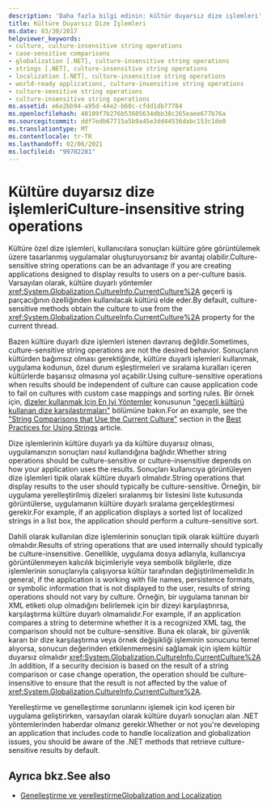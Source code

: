 ```yaml
---
description: 'Daha fazla bilgi edinin: kültür duyarsız dize işlemleri'
title: Kültüre Duyarsız Dize İşlemleri
ms.date: 03/30/2017
helpviewer_keywords:
- culture, culture-insensitive string operations
- case-sensitive comparisons
- globalization [.NET], culture-insensitive string operations
- strings [.NET], culture-insensitive string operations
- localization [.NET], culture-insensitive string operations
- world-ready applications, culture-insensitive string operations
- culture-sensitive string operations
- culture-insensitive string operations
ms.assetid: e6e2bb94-a95d-44e2-b68c-cfdd1db77784
ms.openlocfilehash: 40109f7b276b53605634dbb38c265eaee677b76a
ms.sourcegitcommit: ddf7edb67715a5b9a45e3dd44536dabc153c1de0
ms.translationtype: MT
ms.contentlocale: tr-TR
ms.lasthandoff: 02/06/2021
ms.locfileid: "99702281"
---
```

# <a name="culture-insensitive-string-operations"></a><span data-ttu-id="5e2b8-103">Kültüre duyarsız dize işlemleri</span><span class="sxs-lookup"><span data-stu-id="5e2b8-103">Culture-insensitive string operations</span></span>

<span data-ttu-id="5e2b8-104">Kültüre özel dize işlemleri, kullanıcılara sonuçları kültüre göre görüntülemek üzere tasarlanmış uygulamalar oluşturuyorsanız bir avantaj olabilir.</span><span class="sxs-lookup"><span data-stu-id="5e2b8-104">Culture-sensitive string operations can be an advantage if you are creating applications designed to display results to users on a per-culture basis.</span></span> <span data-ttu-id="5e2b8-105">Varsayılan olarak, kültüre duyarlı yöntemler <xref:System.Globalization.CultureInfo.CurrentCulture%2A> geçerli iş parçacığının özelliğinden kullanılacak kültürü elde eder.</span><span class="sxs-lookup"><span data-stu-id="5e2b8-105">By default, culture-sensitive methods obtain the culture to use from the <xref:System.Globalization.CultureInfo.CurrentCulture%2A> property for the current thread.</span></span>

<span data-ttu-id="5e2b8-106">Bazen kültüre duyarlı dize işlemleri istenen davranış değildir.</span><span class="sxs-lookup"><span data-stu-id="5e2b8-106">Sometimes, culture-sensitive string operations are not the desired behavior.</span></span> <span data-ttu-id="5e2b8-107">Sonuçların kültürden bağımsız olması gerektiğinde, kültüre duyarlı işlemleri kullanmak, uygulama kodunun, özel durum eşleştirmeleri ve sıralama kuralları içeren kültürlerde başarısız olmasına yol açabilir.</span><span class="sxs-lookup"><span data-stu-id="5e2b8-107">Using culture-sensitive operations when results should be independent of culture can cause application code to fail on cultures with custom case mappings and sorting rules.</span></span> <span data-ttu-id="5e2b8-108">Bir örnek için, [dizeler kullanmak Için En Iyi Yöntemler](../base-types/best-practices-strings.md) konusunun ["geçerli kültürü kullanan dize karşılaştırmaları"](../base-types/best-practices-strings.md#string-comparisons-that-use-the-current-culture) bölümüne bakın.</span><span class="sxs-lookup"><span data-stu-id="5e2b8-108">For an example, see the ["String Comparisons that Use the Current Culture"](../base-types/best-practices-strings.md#string-comparisons-that-use-the-current-culture) section in the [Best Practices for Using Strings](../base-types/best-practices-strings.md) article.</span></span>

<span data-ttu-id="5e2b8-109">Dize işlemlerinin kültüre duyarlı ya da kültüre duyarsız olması, uygulamanızın sonuçları nasıl kullandığına bağlıdır.</span><span class="sxs-lookup"><span data-stu-id="5e2b8-109">Whether string operations should be culture-sensitive or culture-insensitive depends on how your application uses the results.</span></span> <span data-ttu-id="5e2b8-110">Sonuçları kullanıcıya görüntüleyen dize işlemleri tipik olarak kültüre duyarlı olmalıdır.</span><span class="sxs-lookup"><span data-stu-id="5e2b8-110">String operations that display results to the user should typically be culture-sensitive.</span></span> <span data-ttu-id="5e2b8-111">Örneğin, bir uygulama yerelleştirilmiş dizeleri sıralanmış bir listesini liste kutusunda görüntülerse, uygulamanın kültüre duyarlı sıralama gerçekleştirmesi gerekir.</span><span class="sxs-lookup"><span data-stu-id="5e2b8-111">For example, if an application displays a sorted list of localized strings in a list box, the application should perform a culture-sensitive sort.</span></span>

<span data-ttu-id="5e2b8-112">Dahili olarak kullanılan dize işlemlerinin sonuçları tipik olarak kültüre duyarlı olmalıdır.</span><span class="sxs-lookup"><span data-stu-id="5e2b8-112">Results of string operations that are used internally should typically be culture-insensitive.</span></span> <span data-ttu-id="5e2b8-113">Genellikle, uygulama dosya adlarıyla, kullanıcıya görüntülenmeyen kalıcılık biçimleriyle veya sembolik bilgilerle, dize işlemlerinin sonuçlarıyla çalışıyorsa kültür tarafından değiştirilmemelidir.</span><span class="sxs-lookup"><span data-stu-id="5e2b8-113">In general, if the application is working with file names, persistence formats, or symbolic information that is not displayed to the user, results of string operations should not vary by culture.</span></span> <span data-ttu-id="5e2b8-114">Örneğin, bir uygulama tanınan bir XML etiketi olup olmadığını belirlemek için bir dizeyi karşılaştırırsa, karşılaştırma kültüre duyarlı olmamalıdır.</span><span class="sxs-lookup"><span data-stu-id="5e2b8-114">For example, if an application compares a string to determine whether it is a recognized XML tag, the comparison should not be culture-sensitive.</span></span> <span data-ttu-id="5e2b8-115">Buna ek olarak, bir güvenlik kararı bir dize karşılaştırma veya örnek değişikliği işleminin sonucunu temel alıyorsa, sonucun değerinden etkilenmemesini sağlamak için işlem kültür duyarsız olmalıdır <xref:System.Globalization.CultureInfo.CurrentCulture%2A> .</span><span class="sxs-lookup"><span data-stu-id="5e2b8-115">In addition, if a security decision is based on the result of a string comparison or case change operation, the operation should be culture-insensitive to ensure that the result is not affected by the value of <xref:System.Globalization.CultureInfo.CurrentCulture%2A>.</span></span>

<span data-ttu-id="5e2b8-116">Yerelleştirme ve genelleştirme sorunlarını işlemek için kod içeren bir uygulama geliştirirken, varsayılan olarak kültüre duyarlı sonuçları alan .NET yöntemlerinden haberdar olmanız gerekir.</span><span class="sxs-lookup"><span data-stu-id="5e2b8-116">Whether or not you're developing an application that includes code to handle localization and globalization issues, you should be aware of the .NET methods that retrieve culture-sensitive results by default.</span></span>

## <a name="see-also"></a><span data-ttu-id="5e2b8-117">Ayrıca bkz.</span><span class="sxs-lookup"><span data-stu-id="5e2b8-117">See also</span></span>

- [<span data-ttu-id="5e2b8-118">Genelleştirme ve yerelleştirme</span><span class="sxs-lookup"><span data-stu-id="5e2b8-118">Globalization and Localization</span></span>](index.md)
